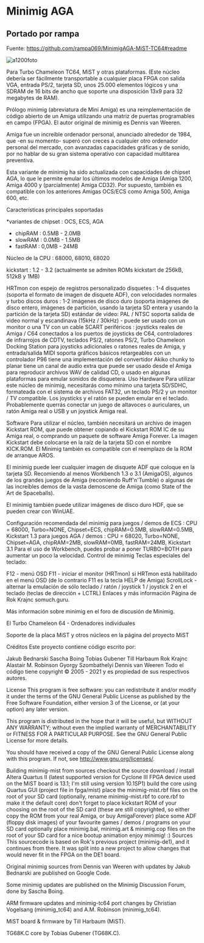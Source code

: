 # Minimig AGA
## Portado por rampa
Fuente: https://github.com/rampa069/MinimigAGA-MiST-TC64#readme

![a1200foto](https://user-images.githubusercontent.com/31018768/71215821-17188b00-22b9-11ea-8033-4ef7fa745241.jpg)

Para Turbo Chameleon TC64, MiST y otras plataformas. (Este núcleo debería ser fácilmente transportable a cualquier placa FPGA con salida VGA, entrada PS/2, tarjeta SD, unos 25.000 elementos lógicos y una SDRAM de 16 bits de ancho que soporte una disposición 13x9 para 32 megabytes de RAM).

Prólogo
minimig (abreviatura de Mini Amiga) es una reimplementación de código abierto de un Amiga utilizando una matriz de puertas programables en campo (FPGA). El autor original de minimig es Dennis van Weeren.

Amiga fue un increíble ordenador personal, anunciado alrededor de 1984, que -en su momento- superó con creces a cualquier otro ordenador personal del mercado, con avanzadas capacidades gráficas y de sonido, por no hablar de su gran sistema operativo con capacidad multitarea preventiva.

Esta variante de minimig ha sido actualizada con capacidades de chipset AGA, lo que le permite emular los últimos modelos de Amiga (Amiga 1200, Amiga 4000 y (parcialmente) Amiga CD32). Por supuesto, también es compatible con los anteriores Amigas OCS/ECS como Amiga 500, Amiga 600, etc.

Características principales soportadas

*variantes de chipset : OCS, ECS, AGA

- chipRAM : 0.5MB - 2.0MB
- slowRAM : 0.0MB - 1.5MB
- fastRAM : 0,0MB - 24MB

Núcleo de la CPU : 68000, 68010, 68020

kickstart : 1.2 - 3.2 (actualmente se admiten ROMs kickstart de 256kB, 512kB y 1MB)

HRTmon con espejo de registros personalizado
disquetes : 1-4 disquetes (soporta el formato de imagen de disquete ADF), con velocidades normales y turbo
discos duros : 1-2 imágenes de disco duro (soporta imágenes de disco entero, imágenes de partición, usando la tarjeta SD entera y usando la partición de la tarjeta SD)
estándar de vídeo: PAL / NTSC
soporta salida de video normal y escandinava (15kHz / 30kHz) - puede ser usado con un monitor o una TV con un cable SCART
periféricos : joysticks reales de Amiga / C64 conectados a los puertos de joysticks de C64, controladores de infrarrojos de CDTV, teclados PS/2, ratones PS/2, Turbo Chameleon Docking Station para joysticks adicionales o ratones reales de Amiga, y entrada/salida MIDI
soporta gráficos básicos retargeables con un controlador P96
tiene una implementación del convertidor Akiko chunky to planar
tiene un canal de audio extra que puede ser usado desde el Amiga para reproducir archivos WAV de calidad CD, o usado en algunas plataformas para emular sonidos de disquetera.
Uso
Hardware
Para utilizar este núcleo de minimig, necesitarás como mínimo una tarjeta SD/SDHC, formateada con el sistema de archivos FAT32, un teclado PS/2 y un monitor / TV compatible. Los joysticks y el ratón se pueden emular en el teclado. Probablemente querrás conectar un juego de altavoces o auriculares, un ratón Amiga real o USB y un joystick Amiga real.

Software
Para utilizar el núcleo, también necesitará un archivo de imagen Kickstart ROM, que puede obtener copiando el Kickstart ROM IC de su Amiga real, o comprando un paquete de software Amiga Forever. La imagen Kickstart debe colocarse en la raíz de la tarjeta SD con el nombre KICK.ROM. El Minimig también es compatible con el reemplazo de la ROM de arranque AROS.

El minimig puede leer cualquier imagen de disquete ADF que coloque en la tarjeta SD. Recomiendo al menos Workbench 1.3 o 3.1 (AmigaOS), algunos de los grandes juegos de Amiga (recomiendo Ruff'n'Tumble) o algunas de las increíbles demos de la vasta demoscene de Amiga (como State of the Art de Spaceballs).

El minimig también puede utilizar imágenes de disco duro HDF, que se pueden crear con WinUAE.

Configuración recomendada del minimig
para juegos / demos de ECS : CPU = 68000, Turbo=NONE, Chipset=ECS, chipRAM=0.5MB, slowRAM=0.5MB, Kickstart 1.3
para juegos AGA / demos : CPU = 68020, Turbo=NONE, Chipset=AGA, chipRAM=2MB, slowRAM=0MB, fastRAM=24MB, Kickstart 3.1 Para el uso de Workbench, puedes probar a poner TURBO=BOTH para aumentar un poco la velocidad.
Control de minimig
Teclas especiales del teclado:

F12 - menú OSD
F11 - iniciar el monitor (HRTmon) si HRTmon está habilitado en el menú OSD (de lo contrario F11 es la tecla HELP de Amiga)
ScrollLock - alternar la emulación de sólo teclado / ratón / joystick 1 / joystick 2 en el teclado (teclas de dirección + LCTRL)
Enlaces y más información
Página de Rok Krajnc somuch.guru.

Más información sobre minimig en el foro de discusión de Minimig.

El Turbo Chameleon 64 - Ordenadores individuales

Soporte de la placa MiST y otros núcleos en la página del proyecto MiST

Créditos
Este proyecto contiene código escrito por:

Jakub Bednarski
Sascha Boing
Tobias Gubener
Till Harbaum
Rok Krajnc
Alastair M. Robinson
Gyorgy Szombathelyi
Dennis van Weeren
Todo el código tiene copyright © 2005 - 2021 y es propiedad de sus respectivos autores.


License
This program is free software: you can redistribute it and/or modify it under the terms of the GNU General Public License as published by the Free Software Foundation, either version 3 of the License, or (at your option) any later version.

This program is distributed in the hope that it will be useful, but WITHOUT ANY WARRANTY; without even the implied warranty of MERCHANTABILITY or FITNESS FOR A PARTICULAR PURPOSE. See the GNU General Public License for more details.

You should have received a copy of the GNU General Public License along with this program. If not, see http://www.gnu.org/licenses/.

Building minimig-mist from sources
checkout the source
download / install Altera Quartus II (latest supported version for Cyclone III FPGA device used on the MiST board is 13.1; I'm still using version 10.1SP1)
build the core using Quartus GUI (project file in fpga/mist)
place the minimig-mist.rbf files on the root of your SD card (optionally, rename minimig-mist.rbf to core.rbf to make it the default core)
don't forget to place kickstart ROM of your choosing on the root of the SD card (these are still copyrighted, so either copy the ROM from your real Amiga, or buy AmigaForever)
place some ADF (floppy disk images) of your favourite games / demos / programs on your SD card
optionally place minimig.bal, minimig.art & minimig.cop files on the root of your SD card for a nice bootup animation
enjoy minimig! :)
Sources
This sourcecode is based on Rok's previous project (minimig-de1), and it continues from there. It was split into a new project to allow changes that would never fit in the FPGA on the DE1 board.

Original minimig sources from Dennis van Weeren with updates by Jakub Bednarski are published on Google Code.

Some minimig updates are published on the Minimig Discussion Forum, done by Sascha Boing.

ARM firmware updates and minimig-tc64 port changes by Christian Vogelsang (minimig_tc64) and A.M. Robinson (minimig_tc64).

MiST board & firmware by Till Harbaum (MiST).

TG68K.C core by Tobias Gubener (TG68K.C).

